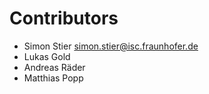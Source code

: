 # Contributors

* Simon Stier [simon.stier@isc.fraunhofer.de](mailto:simon.stier@isc.fraunhofer.de)
* Lukas Gold
* Andreas Räder
* Matthias Popp
